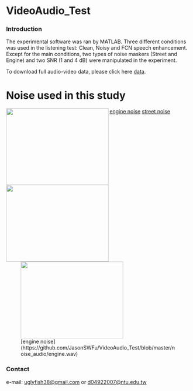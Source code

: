 # VideoAudio_Test

### Introduction
The experimental software was ran by MATLAB. Three different conditions was used in the listening test: Clean, Noisy and FCN speech enhancement. Except for the main conditions, two types of noise maskers (Street and Engine) and two SNR (1 and 4 dB) were manipulated in the experiment.

To download full audio-video data, please click here [data](https://drive.google.com/drive/folders/1iycJkD47wdJO9xw48ChR4g4cCmDnH4Iu?usp=sharing).


# Noise used in this study
 <img align="left" width="280" height="210" src="https://github.com/JasonSWFu/VideoAudio_Test/blob/master/images/engine.bmp">[engine noise](https://github.com/JasonSWFu/VideoAudio_Test/blob/master/noise_audio/engine.wav) <img align="left" width="280" height="210" src="https://github.com/JasonSWFu/VideoAudio_Test/blob/master/images/street.bmp"> [street noise](https://github.com/JasonSWFu/VideoAudio_Test/blob/master/noise_audio/street.wav)
 
<figure>
  <img width="280" height="210" src="https://github.com/JasonSWFu/VideoAudio_Test/blob/master/images/engine.bmp"/>
  <figcaption> [engine noise](https://github.com/JasonSWFu/VideoAudio_Test/blob/master/noise_audio/engine.wav)</figcaption>
</figure>    
    
### Contact

e-mail: uglyfish38@gmail.com or d04922007@ntu.edu.tw

